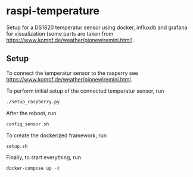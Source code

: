 # raspi-temperature

Setup for a DS1820 temperatur sensor using docker, influxdb and grafana for visualization (some parts are taken from https://www.kompf.de/weather/pionewiremini.html).

## Setup

To connect the temperatur sensor to the rasperry see https://www.kompf.de/weather/pionewiremini.html.

To perform initial setup of the connected temperatur sensor, run

```bash
./setup_raspberry.py
```

After the reboot, run

```bash
config_sensor.sh
```

To create the dockerized framework, run

```bash
setup.sh
```

Finally, to start everything, run

```bash
docker-compose up -d
```
